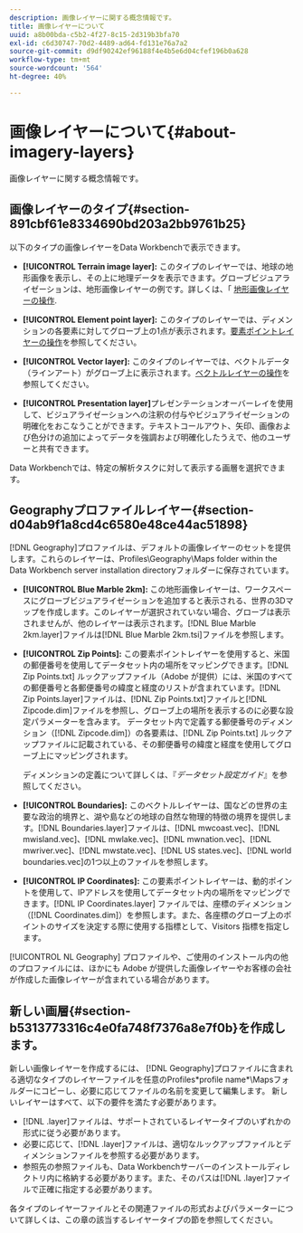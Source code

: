 ```yaml
---
description: 画像レイヤーに関する概念情報です。
title: 画像レイヤーについて
uuid: a8b00bda-c5b2-4f27-8c15-2d319b3bfa70
exl-id: c6d30747-70d2-4489-ad64-fd131e76a7a2
source-git-commit: d9df90242ef96188f4e4b5e6d04cfef196b0a628
workflow-type: tm+mt
source-wordcount: '564'
ht-degree: 40%

---
```


# 画像レイヤーについて{#about-imagery-layers}

画像レイヤーに関する概念情報です。

## 画像レイヤーのタイプ{#section-891cbf61e8334690bd203a2bb9761b25}

以下のタイプの画像レイヤーをData Workbenchで表示できます。

* **[!UICONTROL Terrain image layer]:** このタイプのレイヤーでは、地球の地形画像を表示し、その上に地理データを表示できます。グローブビジュアライゼーションは、地形画像レイヤーの例です。詳しくは、「 [地形画像レイヤーの操作](../../../home/c-get-started/c-im-layers/c-ter-img-layers/c-ter-img-layers.md#concept-f4b3a20969354ca38955e3fd5beb0f4f).

* **[!UICONTROL Element point layer]:** このタイプのレイヤーでは、ディメンションの各要素に対してグローブ上の1点が表示されます。[要素ポイントレイヤーの操作](../../../home/c-get-started/c-im-layers/c-elmt-pt-layers/c-elmt-pt-layers.md#concept-7c93c54552844a20bd6014ae8446b3fd)を参照してください。

* **[!UICONTROL Vector layer]:** このタイプのレイヤーでは、ベクトルデータ（ラインアート）がグローブ上に表示されます。[ベクトルレイヤーの操作](../../../home/c-get-started/c-im-layers/c-vctr-layers/c-vctr-layers.md#concept-a9b9cb7fc33b4aa5ae1646fab202dcc9)を参照してください。

* **[!UICONTROL Presentation layer]**&#x200B;プレゼンテーションオーバーレイを使用して、ビジュアライゼーションへの注釈の付与やビジュアライゼーションの明確化をおこなうことができます。テキストコールアウト、矢印、画像および色分けの追加によってデータを強調および明確化したうえで、他のユーザーと共有できます。

Data Workbenchでは、特定の解析タスクに対して表示する画層を選択できます。

## Geographyプロファイルレイヤー{#section-d04ab9f1a8cd4c6580e48ce44ac51898}

[!DNL Geography]プロファイルは、デフォルトの画像レイヤーのセットを提供します。これらのレイヤーは、Profiles\Geography\Maps folder within the Data Workbench server installation directoryフォルダーに保存されています。

* **[!UICONTROL Blue Marble 2km]:** この地形画像レイヤーは、ワークスペースにグローブビジュアライゼーションを追加すると表示される、世界の3Dマップを作成します。このレイヤーが選択されていない場合、グローブは表示されませんが、他のレイヤーは表示されます。[!DNL Blue Marble 2km.layer]ファイルは[!DNL Blue Marble 2km.tsi]ファイルを参照します。

* **[!UICONTROL Zip Points]:** この要素ポイントレイヤーを使用すると、米国の郵便番号を使用してデータセット内の場所をマッピングできます。[!DNL Zip Points.txt] ルックアップファイル（Adobe が提供）には、米国のすべての郵便番号と各郵便番号の緯度と経度のリストが含まれています。[!DNL Zip Points.layer]ファイルは、[!DNL Zip Points.txt]ファイルと[!DNL Zipcode.dim]ファイルを参照し、グローブ上の場所を表示するのに必要な設定パラメーターを含みます。 データセット内で定義する郵便番号のディメンション（[!DNL Zipcode.dim]）の各要素は、[!DNL Zip Points.txt] ルックアップファイルに記載されている、その郵便番号の緯度と経度を使用してグローブ上にマッピングされます。

   ディメンションの定義について詳しくは、『*データセット設定ガイド*』を参照してください。

* **[!UICONTROL Boundaries]:** このベクトルレイヤーは、国などの世界の主要な政治的境界と、湖や島などの地球の自然な物理的特徴の境界を提供します。[!DNL Boundaries.layer]ファイルは、[!DNL mwcoast.vec]、[!DNL mwisland.vec]、[!DNL mwlake.vec]、[!DNL mwnation.vec]、[!DNL mwriver.vec]、[!DNL mwstate.vec]、[!DNL US states.vec]、[!DNL world boundaries.vec]の1つ以上のファイルを参照します。

* **[!UICONTROL IP Coordinates]:** この要素ポイントレイヤーは、動的ポイントを使用して、IPアドレスを使用してデータセット内の場所をマッピングできます。[!DNL IP Coordinates.layer] ファイルでは、座標のディメンション（[!DNL Coordinates.dim]）を参照します。また、各座標のグローブ上のポイントのサイズを決定する際に使用する指標として、Visitors 指標を指定します。

[!UICONTROL NL Geography] プロファイルや、ご使用のインストール内の他のプロファイルには、ほかにも Adobe が提供した画像レイヤーやお客様の会社が作成した画像レイヤーが含まれている場合があります。

## 新しい画層{#section-b5313773316c4e0fa748f7376a8e7f0b}を作成します。

新しい画像レイヤーを作成するには、 [!DNL Geography]プロファイルに含まれる適切なタイプのレイヤーファイルを任意のProfiles\*profile name*\Mapsフォルダーにコピーし、必要に応じてファイルの名前を変更して編集します。 新しいレイヤーはすべて、以下の要件を満たす必要があります。

* [!DNL .layer]ファイルは、サポートされているレイヤータイプのいずれかの形式に従う必要があります。
* 必要に応じて、[!DNL .layer]ファイルは、適切なルックアップファイルとディメンションファイルを参照する必要があります。
* 参照先の参照ファイルも、Data Workbenchサーバーのインストールディレクトリ内に格納する必要があります。また、そのパスは[!DNL .layer]ファイルで正確に指定する必要があります。

各タイプのレイヤーファイルとその関連ファイルの形式およびパラメーターについて詳しくは、この章の該当するレイヤータイプの節を参照してください。
